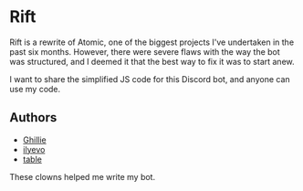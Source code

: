 # Rift

Rift is a rewrite of Atomic, one of the biggest projects I've undertaken in the past six months.
However, there were severe flaws with the way the bot was structured, and I deemed it that the best way to fix it was to start anew.

I want to share the simplified JS code for this Discord bot, and anyone can use my code.

## Authors

- [Ghillie](https://www.github.com/s1i)
- [ilyevo](https://www.github.com/ilyevo)
- [table](https://www.github.com/liltable)

These clowns helped me write my bot.
